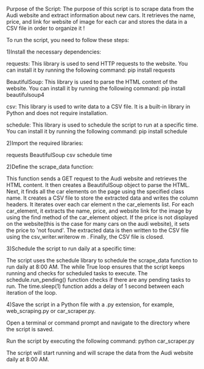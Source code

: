 Purpose of the Script:
The purpose of this script is to scrape data from the Audi website and extract information about new cars. It retrieves the name, price, and link for website of image for each car and stores the data in a CSV file in order to organize it !


To run the script, you need to follow these steps:

1)Install the necessary dependencies:

requests: This library is used to send HTTP requests to the website. You can install it by running the following command:
pip install requests

BeautifulSoup: This library is used to parse the HTML content of the website. You can install it by running the following command:
pip install beautifulsoup4

csv: This library is used to write data to a CSV file. It is a built-in library in Python and does not require installation.

schedule: This library is used to schedule the script to run at a specific time. You can install it by running the following command:
pip install schedule

2)Import the required libraries:

requests
BeautifulSoup
csv
schedule
time


2)Define the scrape_data function:

This function sends a GET request to the Audi website and retrieves the HTML content.
It then creates a BeautifulSoup object to parse the HTML.
Next, it finds all the car elements on the page using the specified class name.
It creates a CSV file to store the extracted data and writes the column headers.
It iterates over each car element n the car_elements list. 
For each car_element, it extracts the name, price, and website link for the image by using the find method of the car_element object. 
If the price is not displayed on the website(this is the case for many cars on the audi website),  it sets the price to 'not found'.
The extracted data is then written to the CSV file using the csv_writer.writerow m .
Finally, the CSV file is closed.

3)Schedule the script to run daily at a specific time:

The script uses the schedule library to schedule the scrape_data function to run daily at 8:00 AM.
The while True loop ensures that the script keeps running and checks for scheduled tasks to execute.
The schedule.run_pending() function checks if there are any pending tasks to run.
The time.sleep(1) function adds a delay of 1 second between each iteration of the loop.

4)Save the script in a Python file with a .py extension, for example, web_scraping.py or car_scraper.py.

Open a terminal or command prompt and navigate to the directory where the script is saved.

Run the script by executing the following command:
python car_scraper.py

The script will start running and will scrape the data from the Audi website daily at 8:00 AM.

